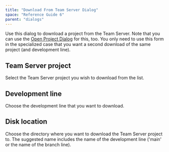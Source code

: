 ```yaml
---
title: "Download From Team Server Dialog"
space: "Reference Guide 6"
parent: "dialogs"
---
```

Use this dialog to download a project from the Team Server. Note that you can use the [Open Project Dialog](/refguide6/open-project-dialog) for this, too. You only need to use this form in the specialized case that you want a second download of the same project (and development line).

## Team Server project

Select the Team Server project you wish to download from the list.

## Development line

Choose the development line that you want to download.

## Disk location

Choose the directory where you want to download the Team Server project to. The suggested name includes the name of the development line ('main' or the name of the branch line).
